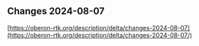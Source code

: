 ## Changes 2024-08-07

[https://oberon-rtk.org/description/delta/changes-2024-08-07](https://oberon-rtk.org/description/delta/changes-2024-08-07/)
